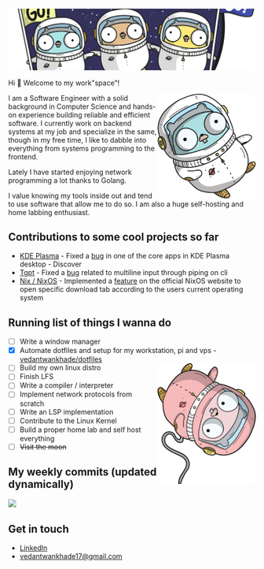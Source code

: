 ![](./attachments/gopher-space-community.png)

Hi 👋 Welcome to my work"space"!

<img align="right" src="./attachments/gopher-1.png" width="200" />

I am a Software Engineer with a solid background in Computer Science and hands-on experience building reliable and efficient software.
I currently work on backend systems at my job and specialize in the same, though in my free time, I like to dabble into everything from systems programming to the frontend.

Lately I have started enjoying network programming a lot thanks to Golang.

I value knowing my tools inside out and tend to use software that allow me to do so. I am also a huge self-hosting and home labbing enthusiast.

## Contributions to some cool projects so far
- [KDE Plasma](https://invent.kde.org/plasma/discover/-/merge_requests/373) - Fixed a [bug](https://bugs.kde.org/show_bug.cgi?id=457650) in one of the core apps in KDE Plasma desktop - Discover
- [Tgpt](https://github.com/aandrew-me/tgpt/pull/242) - Fixed a [bug](https://github.com/aandrew-me/tgpt/issues/239) related to multiline input through piping on cli
- [Nix / NixOS](https://github.com/NixOS/nixos-homepage/pull/1368) - Implemented a [feature](https://github.com/NixOS/nixos-homepage/issues/1115) on the official NixOS website to open specific download tab according to the users current operating system

## Running list of things I wanna do
- [ ] Write a window manager
- [x] Automate dotfiles and setup for my workstation, pi and vps - [vedantwankhade/dotfiles](https://github.com/vedantwankhade/dotfiles)
- [ ] Build my own linux distro <img align="right" src="./attachments/gopher-4-fliped.png" width="200" />
- [ ] Finish LFS
- [ ] Write a compiler / interpreter
- [ ] Implement network protocols from scratch
- [ ] Write an LSP implementation
- [ ] Contribute to the Linux Kernel
- [ ] Build a proper home lab and self host everything
- [ ] ~~Visit the moon~~

## My weekly commits (updated dynamically)
![](https://ghwidgets.vedantwankha.de/?widget=commitgraph&user=vedantwankhade&v2=2)

## Get in touch
- [LinkedIn](https://linkedin.com/in/vedant-wankhade)
- [vedantwankhade17@gmail.com](mailto:vedantwankhade17@gmail.com)
